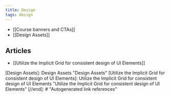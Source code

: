 ```yaml
---
title: Design
tags: design
---
```


- [[Course banners and CTAs]]
- [[Design Assets]]

## Articles

- [[Utilize the Implicit Grid for consistent design of UI Elements]]

[//begin]: # "Autogenerated link references for markdown compatibility"
[Design Assets]: Design Assets "Design Assets"
[Utilize the Implicit Grid for consistent design of UI Elements]: Utilize the Implicit Grid for consistent design of UI Elements "Utilize the Implicit Grid for consistent design of UI Elements"
[//end]: # "Autogenerated link references"